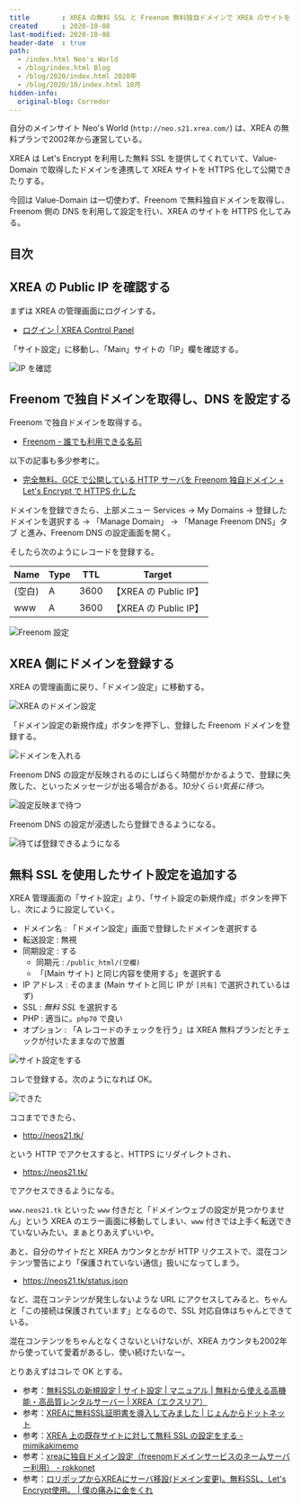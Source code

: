 ```yaml
---
title        : XREA の無料 SSL と Freenom 無料独自ドメインで XREA のサイトを HTTPS 化してみる
created      : 2020-10-08
last-modified: 2020-10-08
header-date  : true
path:
  - /index.html Neo's World
  - /blog/index.html Blog
  - /blog/2020/index.html 2020年
  - /blog/2020/10/index.html 10月
hidden-info:
  original-blog: Corredor
---
```


自分のメインサイト Neo's World (`http://neo.s21.xrea.com/`) は、XREA の無料プランで2002年から運営している。

XREA は Let's Encrypt を利用した無料 SSL を提供してくれていて、Value-Domain で取得したドメインを連携して XREA サイトを HTTPS 化して公開できたりする。

今回は Value-Domain は一切使わず、Freenom で無料独自ドメインを取得し、Freenom 側の DNS を利用して設定を行い、XREA のサイトを HTTPS 化してみる。

## 目次

## XREA の Public IP を確認する

まずは XREA の管理画面にログインする。

- [ログイン | XREA Control Panel](https://cp.xrea.com/account/login/)

「サイト設定」に移動し、「Main」サイトの「IP」欄を確認する。

![IP を確認](08-01-01.png)

## Freenom で独自ドメインを取得し、DNS を設定する

Freenom で独自ドメインを取得する。

- [Freenom - 誰でも利用できる名前](https://www.freenom.com/ja/index.html)

以下の記事も多少参考に。

- [完全無料。GCE で公開している HTTP サーバを Freenom 独自ドメイン + Let's Encrypt で HTTPS 化した](/blog/2020/06/15-01.html)

ドメインを登録できたら、上部メニュー Services → My Domains → 登録したドメインを選択する → 「Manage Domain」 → 「Manage Freenom DNS」タブ と進み、Freenom DNS の設定画面を開く。

そしたら次のようにレコードを登録する。

| Name   | Type | TTL  | Target                |
|--------|------|------|-----------------------|
| (空白) | A    | 3600 | 【XREA の Public IP】 |
| www    | A    | 3600 | 【XREA の Public IP】 |

![Freenom 設定](08-01-02.png)

## XREA 側にドメインを登録する

XREA の管理画面に戻り、「ドメイン設定」に移動する。

![XREA のドメイン設定](08-01-03.png)

「ドメイン設定の新規作成」ボタンを押下し、登録した Freenom ドメインを登録する。

![ドメインを入れる](08-01-04.png)

Freenom DNS の設定が反映されるのにしばらく時間がかかるようで、登録に失敗した、といったメッセージが出る場合がある。_10分くらい気長に待つ。_

![設定反映まで待つ](08-01-05.png)

Freenom DNS の設定が浸透したら登録できるようになる。

![待てば登録できるようになる](08-01-06.png)

## 無料 SSL を使用したサイト設定を追加する

XREA 管理画面の「サイト設定」より、「サイト設定の新規作成」ボタンを押下し、次にように設定していく。

- ドメイン名 : 「ドメイン設定」画面で登録したドメインを選択する
- 転送設定 : 無視
- 同期設定 : する
  - 同期元 : `/public_html/(空欄)`
  - 「(Main サイト) と同じ内容を使用する」を選択する
- IP アドレス : そのまま (Main サイトと同じ IP が `[共有]` で選択されているはず)
- SSL : _無料 SSL_ を選択する
- PHP : 適当に。`php70` で良い
- オプション : 「A レコードのチェックを行う」は XREA 無料プランだとチェックが付いたままなので放置

![サイト設定をする](08-01-07.png)

コレで登録する。次のようになれば OK。

![できた](08-01-08.png)

ココまでできたら、

- <http://neos21.tk/>

という HTTP でアクセスすると、HTTPS にリダイレクトされ、

- <https://neos21.tk/>

でアクセスできるようになる。

`www.neos21.tk` といった `www` 付きだと「ドメインウェブの設定が見つかりません」という XREA のエラー画面に移動してしまい、`www` 付きでは上手く転送できていないみたい。まぁとりあえずいいや。

あと、自分のサイトだと XREA カウンタとかが HTTP リクエストで、混在コンテンツ警告により「保護されていない通信」扱いになってしまう。

- <https://neos21.tk/status.json>

など、混在コンテンツが発生しないような URL にアクセスしてみると、ちゃんと「この接続は保護されています」となるので、SSL 対応自体はちゃんとできている。

混在コンテンツをちゃんとなくさないといけないが、XREA カウンタも2002年から使っていて愛着があるし、使い続けたいなー。

とりあえずはコレで OK とする。

- 参考：[無料SSLの新規設定 | サイト設定 | マニュアル | 無料から使える高機能・高品質レンタルサーバー | XREA（エクスリア）](https://www.xrea.com/support/manual/security/free/)
- 参考：[XREAに無料SSL証明書を導入してみました | じょんからドットネット](https://jonkara.net/2017/08/11/ssl/)
- 参考：[XREA 上の既存サイトに対して無料 SSL の設定をする - mimikakimemo](https://mimikakimemo.hatenablog.jp/entry/2018/07/14/185227)
- 参考：[xreaに独自ドメイン設定（freenomドメインサービスのネームサーバー利用） - rokkonet](https://rasumus.hatenablog.com/entry/2019/07/13/113300)
- 参考：[ロリポップからXREAにサーバ移設(ドメイン変更)。無料SSL、Let's Encrypt使用。 | 僕の痛みに金をくれ](https://rockrock.tk/2017/01/15/596/)
